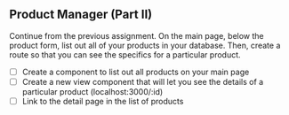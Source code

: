 ## Product Manager (Part II)
Continue from the previous assignment. On the main page, below the product form, list out all of your products in your database. Then, create a route so that you can see the specifics for a particular product.




 - [ ] Create a component to list out all products on your main page
 - [ ] Create a new view component that will let you see the details of a particular product (localhost:3000/:id)
 - [ ] Link to the detail page in the list of products
